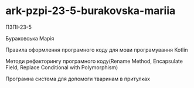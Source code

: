 # ark-pzpi-23-5-burakovska-mariia

ПЗПІ-23-5

Бураковська Марія

Правила оформлення програмного коду для мови програмування Kotlin

Методи рефакторингу програмного коду(Rename Method, Encapsulate Field, Replace Conditional with Polymorphism)

Програмна система для допомоги тваринам в притулках
